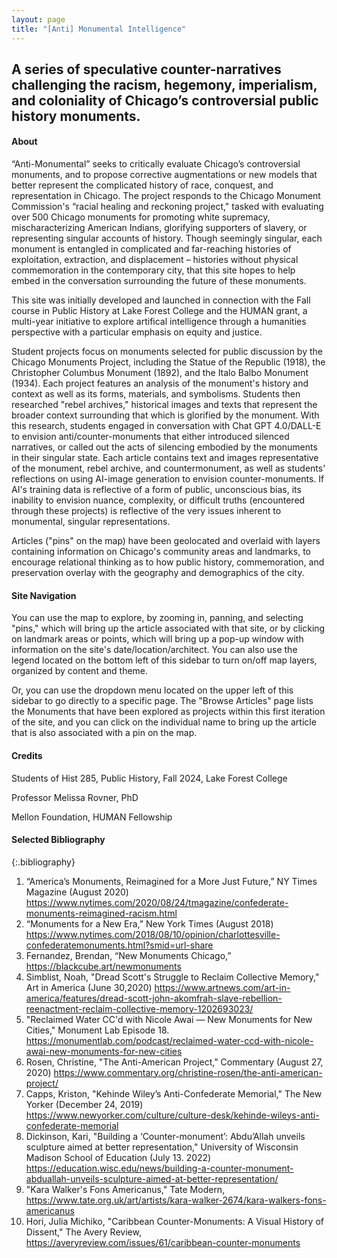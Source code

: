 ```yaml
---
layout: page
title: "[Anti] Monumental Intelligence"
---
```

A series of speculative counter-narratives challenging the racism, hegemony, imperialism, and coloniality of Chicago’s controversial public history monuments.
---

#### About
>
“Anti-Monumental” seeks to critically evaluate Chicago’s controversial monuments, and to propose corrective augmentations or new models that better represent the complicated history of race, conquest, and representation in Chicago. The project responds to the Chicago Monument Commission's “racial healing and reckoning project," tasked with evaluating over 500 Chicago monuments for promoting white supremacy, mischaracterizing American Indians, glorifying supporters of slavery, or representing singular accounts of history. Though seemingly singular, each monument is entangled in complicated and far-reaching histories of exploitation, extraction, and displacement – histories without physical commemoration in the contemporary city, that this site hopes to help embed in the conversation surrounding the future of these monuments. 
>
This site was initially developed and launched in connection with the Fall course in Public History at Lake Forest College and the HUMAN grant, a multi-year initiative to explore artifical intelligence through a humanities perspective with a particular emphasis on equity and justice. 
>
Student projects focus on monuments selected for public discussion by the Chicago Monuments Project, including the Statue of the Republic (1918), the Christopher Columbus Monument (1892), and the Italo Balbo Monument (1934). Each project features an analysis of the monument's history and context as well as its forms, materials, and symbolisms. Students then researched "rebel archives," historical images and texts that represent the broader context surrounding that which is glorified by the monument. With this research, students engaged in conversation with Chat GPT 4.0/DALL-E to envision anti/counter-monuments that either introduced silenced narratives, or called out the acts of silencing embodied by the monuments in their singular state. Each article contains text and images representative of the monument, rebel archive, and countermonument, as well as students' reflections on using AI-image generation to envision counter-monuments. If AI's training data is reflective of a form of public, unconscious bias, its inability to envision nuance, complexity, or difficult truths (encountered through these projects) is reflective of the very issues inherent to monumental, singular representations. 
>
Articles ("pins" on the map) have been geolocated and overlaid with layers containing information on Chicago's community areas and landmarks, to encourage relational thinking as to how public history, commemoration, and preservation overlay with the geography and demographics of the city. 

#### Site Navigation
>
You can use the map to explore, by zooming in, panning, and selecting "pins," which will bring up the article associated with that site, or by clicking on landmark areas or points, which will bring up a pop-up window with information on the site's date/location/architect. You can also use the legend located on the bottom left of this sidebar to turn on/off map layers, organized by content and theme.
>
Or, you can use the dropdown menu located on the upper left of this sidebar to go directly to a specific page. The "Browse Articles" page lists the Monuments that have been explored as projects within this first iteration of the site, and you can click on the individual name to bring up the article that is also associated with a pin on the map. 

#### Credits
>
Students of Hist 285, Public History, Fall 2024, Lake Forest College
>
Professor Melissa Rovner, PhD
>
Mellon Foundation, HUMAN Fellowship

#### Selected Bibliography
{:.bibliography}
1. “America’s Monuments, Reimagined for a More Just Future,” NY Times Magazine (August 2020) https://www.nytimes.com/2020/08/24/tmagazine/confederate-monuments-reimagined-racism.html
2. “Monuments for a New Era,” New York Times (August 2018) https://www.nytimes.com/2018/08/10/opinion/charlottesville-confederatemonuments.html?smid=url-share
3. Fernandez, Brendan, “New Monuments Chicago,” https://blackcube.art/newmonuments
4. Simblist, Noah, "Dread Scott's Struggle to Reclaim Collective Memory," Art in America (June 30,2020) https://www.artnews.com/art-in-america/features/dread-scott-john-akomfrah-slave-rebellion-reenactment-reclaim-collective-memory-1202693023/
5. "Reclaimed Water CC'd with Nicole Awai — New Monuments for New Cities," Monument Lab Episode 18. https://monumentlab.com/podcast/reclaimed-water-ccd-with-nicole-awai-new-monuments-for-new-cities
6. Rosen, Christine, "The Anti-American Project," Commentary (August 27, 2020) https://www.commentary.org/christine-rosen/the-anti-american-project/
7. Capps, Kriston, "Kehinde Wiley’s Anti-Confederate Memorial," The New Yorker (December 24, 2019) https://www.newyorker.com/culture/culture-desk/kehinde-wileys-anti-confederate-memorial
8. Dickinson, Kari, "Building a ‘Counter-monument’: Abdu’Allah unveils sculpture aimed at better representation," University of Wisconsin Madison School of Education (July 13. 2022) https://education.wisc.edu/news/building-a-counter-monument-abduallah-unveils-sculpture-aimed-at-better-representation/
9. "Kara Walker's Fons Americanus," Tate Modern, https://www.tate.org.uk/art/artists/kara-walker-2674/kara-walkers-fons-americanus
10. Hori, Julia Michiko, "Caribbean Counter-Monuments: A Visual History of Dissent," The Avery Review, https://averyreview.com/issues/61/caribbean-counter-monuments
